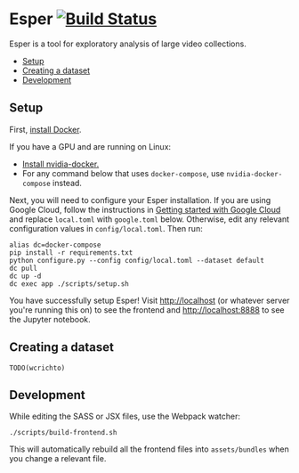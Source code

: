 # Esper [![Build Status](https://travis-ci.org/scanner-research/esper.svg?branch=master)](https://travis-ci.org/scanner-research/esper)

Esper is a tool for exploratory analysis of large video collections.

* [Setup](https://github.com/scanner-research/esper#setup)
* [Creating a dataset](https://github.com/scanner-research/esper#creating-a-dataset)
* [Development](https://github.com/scanner-research/esper#development)


## Setup
First, [install Docker](https://docs.docker.com/engine/installation/#supported-platforms).

If you have a GPU and are running on Linux:
* [Install nvidia-docker.](https://github.com/NVIDIA/nvidia-docker#quick-start)
* For any command below that uses `docker-compose`, use `nvidia-docker-compose` instead.

Next, you will need to configure your Esper installation. If you are using Google Cloud, follow the instructions in [Getting started with Google Cloud](https://github.com/scanner-research/esper/blob/master/guides/google.md) and replace `local.toml` with `google.toml` below. Otherwise, edit any relevant configuration values in `config/local.toml`. Then run:

```
alias dc=docker-compose
pip install -r requirements.txt
python configure.py --config config/local.toml --dataset default
dc pull
dc up -d
dc exec app ./scripts/setup.sh
```

You have successfully setup Esper! Visit [http://localhost](http://localhost) (or whatever server you're running this on) to see the frontend and [http://localhost:8888](http://localhost:8888) to see the Jupyter notebook.


## Creating a dataset
```
TODO(wcrichto)
```


## Development

While editing the SASS or JSX files, use the Webpack watcher:
```
./scripts/build-frontend.sh
```

This will automatically rebuild all the frontend files into `assets/bundles` when you change a relevant file.
